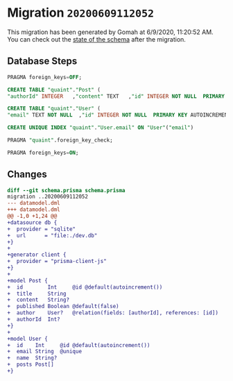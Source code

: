 # Migration `20200609112052`

This migration has been generated by Gomah at 6/9/2020, 11:20:52 AM.
You can check out the [state of the schema](./schema.prisma) after the migration.

## Database Steps

```sql
PRAGMA foreign_keys=OFF;

CREATE TABLE "quaint"."Post" (
"authorId" INTEGER   ,"content" TEXT   ,"id" INTEGER NOT NULL  PRIMARY KEY AUTOINCREMENT,"published" BOOLEAN NOT NULL DEFAULT false ,"title" TEXT NOT NULL  ,FOREIGN KEY ("authorId") REFERENCES "User"("id") ON DELETE SET NULL ON UPDATE CASCADE)

CREATE TABLE "quaint"."User" (
"email" TEXT NOT NULL  ,"id" INTEGER NOT NULL  PRIMARY KEY AUTOINCREMENT,"name" TEXT   )

CREATE UNIQUE INDEX "quaint"."User.email" ON "User"("email")

PRAGMA "quaint".foreign_key_check;

PRAGMA foreign_keys=ON;
```

## Changes

```diff
diff --git schema.prisma schema.prisma
migration ..20200609112052
--- datamodel.dml
+++ datamodel.dml
@@ -1,0 +1,24 @@
+datasource db {
+  provider = "sqlite"
+  url      = "file:./dev.db"
+}
+
+generator client {
+  provider = "prisma-client-js"
+}
+
+model Post {
+  id        Int     @id @default(autoincrement())
+  title     String
+  content   String?
+  published Boolean @default(false)
+  author    User?   @relation(fields: [authorId], references: [id])
+  authorId  Int?
+}
+
+model User {
+  id    Int     @id @default(autoincrement())
+  email String  @unique
+  name  String?
+  posts Post[]
+}
```


